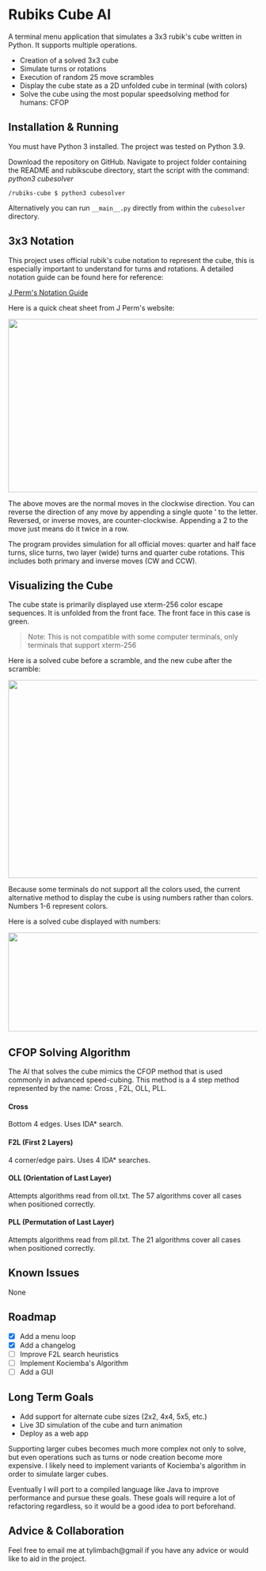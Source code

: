 # Rubiks Cube AI
A terminal menu application that simulates a 3x3 rubik's cube written in Python. It supports multiple operations.

- Creation of a solved 3x3 cube
- Simulate turns or rotations
- Execution of random 25 move scrambles
- Display the cube state as a 2D unfolded cube in terminal (with colors)
- Solve the cube using the most popular speedsolving method for humans: CFOP

## Installation & Running
You must have Python 3 installed. The project was tested on Python 3.9.

Download the repository on GitHub. Navigate to project folder containing the README and rubikscube directory, start the script with
the command: _python3 cubesolver_
```shell
/rubiks-cube $ python3 cubesolver
```
Alternatively you can run `__main__.py` directly from within the `cubesolver` directory.

## 3x3 Notation
This project uses official rubik's cube notation to represent the cube, this is especially important to understand for turns and rotations. A detailed notation guide can be found here for reference:

[J Perm's Notation Guide](https://jperm.net/3x3/moves)

Here is a quick cheat sheet from J Perm's website:

<img src="https://jperm.net/images/notation.png" width="700" height="350">

The above moves are the normal moves in the clockwise direction. You can reverse the direction of any move by appending a single quote ' to the letter. Reversed, or inverse moves, are counter-clockwise. Appending a 2 to the move just means do it twice in a row.

The program provides simulation for all official moves: quarter and half face turns, slice turns, two layer (wide) turns and quarter cube rotations. This includes both primary and inverse moves (CW and CCW).

## Visualizing the Cube
The cube state is primarily displayed use xterm-256 color escape sequences. It is unfolded from the front face. The front face in this case is green.
> Note: This is not compatible with some computer terminals, only terminals that support xterm-256

Here is a solved cube before a scramble, and the new cube after the scramble:

<img src="https://user-images.githubusercontent.com/63261198/141620907-188bdb3a-824e-4859-924f-80ed26da9f98.png" width="700" height="400">


Because some terminals do not support all the colors used, the current alternative method to display the cube is using numbers rather than colors. Numbers 1-6 represent colors.

Here is a solved cube displayed with numbers:

<img src="https://user-images.githubusercontent.com/63261198/138527688-b586fcb1-effb-4cef-8ce4-321b00a14c7d.png" width="700" height="200">

## CFOP Solving Algorithm
The AI that solves the cube mimics the CFOP method that is used commonly in advanced speed-cubing. This method is a 4 step method represented by the name: Cross , F2L, OLL, PLL. 

#### Cross
Bottom 4 edges. Uses IDA* search.

#### F2L (First 2 Layers)
4 corner/edge pairs. Uses 4 IDA* searches.

#### OLL (Orientation of Last Layer)
Attempts algorithms read from oll.txt. The 57 algorithms cover all cases when positioned correctly.

#### PLL (Permutation of Last Layer)
Attempts algorithms read from pll.txt. The 21 algorithms cover all cases when positioned correctly.

## Known Issues
None

## Roadmap
- [x] Add a menu loop
- [x] Add a changelog
- [ ] Improve F2L search heuristics
- [ ] Implement Kociemba's Algorithm
- [ ] Add a GUI

## Long Term Goals

- Add support for alternate cube sizes (2x2, 4x4, 5x5, etc.)
- Live 3D simulation of the cube and turn animation
- Deploy as a web app

Supporting larger cubes becomes much more complex not only to solve, but even operations such as turns or node creation
become more expensive. I likely need to implement variants of Kociemba's algorithm in order to simulate larger cubes.

Eventually I will port to a compiled language like Java to improve performance and pursue these goals. These goals 
will require a lot of refactoring regardless, so it would be a good idea to port beforehand.
## Advice & Collaboration
Feel free to email me at tylimbach@gmail if you have any advice or would like to aid in the project.


